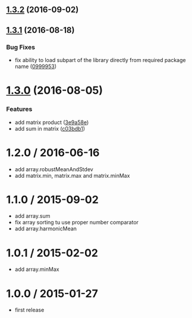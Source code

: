 <a name="1.3.2"></a>
## [1.3.2](https://github.com/mljs/stat/compare/v1.3.1...v1.3.2) (2016-09-02)



<a name="1.3.1"></a>
## [1.3.1](https://github.com/mljs/stat/compare/v1.3.0...v1.3.1) (2016-08-18)


### Bug Fixes

* fix ability to load subpart of the library directly from required package name ([0999953](https://github.com/mljs/stat/commit/0999953))



<a name="1.3.0"></a>
# [1.3.0](https://github.com/mljs/stat/compare/v1.2.0...v1.3.0) (2016-08-05)


### Features

* add matrix product ([3e9a58e](https://github.com/mljs/stat/commit/3e9a58e))
* add sum in matrix ([c03bdb1](https://github.com/mljs/stat/commit/c03bdb1))



1.2.0 / 2016-06-16
==================

* add array.robustMeanAndStdev
* add matrix.min, matrix.max and matrix.minMax

1.1.0 / 2015-09-02
==================

* add array.sum
* fix array sorting tu use proper number comparator
* add array.harmonicMean

1.0.1 / 2015-02-02
==================

* add array.minMax

1.0.0 / 2015-01-27
==================

* first release
